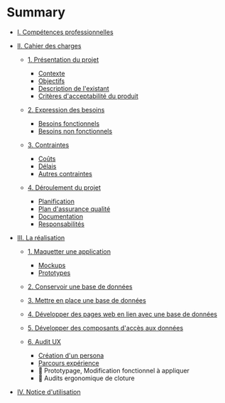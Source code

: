 # Summary

* [I. Compétences professionnelles](I.liste-des-competences-professionnelles/readme.md)

* [II. Cahier des charges]()

  * [1. Présentation du projet]()

    * [Contexte](II.cahier-des-charges/1.presentation-du-project/1.contexte.md)
    * [Objectifs](II.cahier-des-charges/1.presentation-du-project/2.objectifs.md)
    * [Description de l'existant](II.cahier-des-charges/1.presentation-du-project/3.description-de-lexistant.md)
    * [Critères d'acceptabilité du produit](II.cahier-des-charges/1.presentation-du-project/4.criteres-dacceptabilite-du-produit.md)

  * [2. Expression des besoins]()

    * [Besoins fonctionnels](II.cahier-des-charges//2.expression-des-besoins/1.besoins-fonctionnels.md)
    * [Besoins non fonctionnels](II.cahier-des-charges/2.expression-des-besoins/2.besoins-non-fonctionnels.md)

  * [3. Contraintes]()

    * [Coûts](II.cahier-des-charges/3.contraintes/1.couts.md)
    * [Délais](II.cahier-des-charges/3.contraintes/2.delais.md)
    * [Autres contraintes](II.cahier-des-charges/3.contraintes/3.autres-contraintes.md)

  * [4. Déroulement du projet]()

    * [Planification](II.cahier-des-charges/4.deroulement-du-projet/1.planication.md)
    * [Plan d'assurance qualité](II.cahier-des-charges/4.deroulement-du-projet/2.plan-dassurance-qualite.md)
    * [Documentation](II.cahier-des-charges/4.deroulement-du-projet/3.documentation.md)
    * [Responsabilités](II.cahier-des-charges/4.deroulement-du-projet/4.responsabilites.md)

* [III. La réalisation]()

  * [1. Maquetter une application]()
    * [Mockups](III.realisation/1.maquette-application/1.mockups/readme.md)
    * [Prototypes](III.realisation/1.maquette-application/2.prototypes/readme.md)
  * [2. Conservoir une base de données](III.realisation/2.concevoir-base-de-donnees/readme.md)
  * [3. Mettre en place une base de données](III.realisation/3.mettre-en-place-base-donnees/readme.md)
  * [4. Développer des pages web en lien avec une base de données](III.realisation/4.developper-pages-web-acces-donnees/readme.md)
  * [5. Développer des composants d'accès aux données](III.realisation/5.developper-composants-acces-donnees/readme.md)

  * [6. Audit UX]()

    * [Création d'un persona](III.realisation/6.audit-ux/1.creation-persona/readme.md)
    * [Parcours expérience](III.realisation/6.audit-ux/2.parcours-experience/readme.md)
    * 🚧 Prototypage, Modification fonctionnel à appliquer
    * 🚧 Audits ergonomique de cloture

* [IV. Notice d'utilisation](IV.notice-dutilisation/readme.md)
